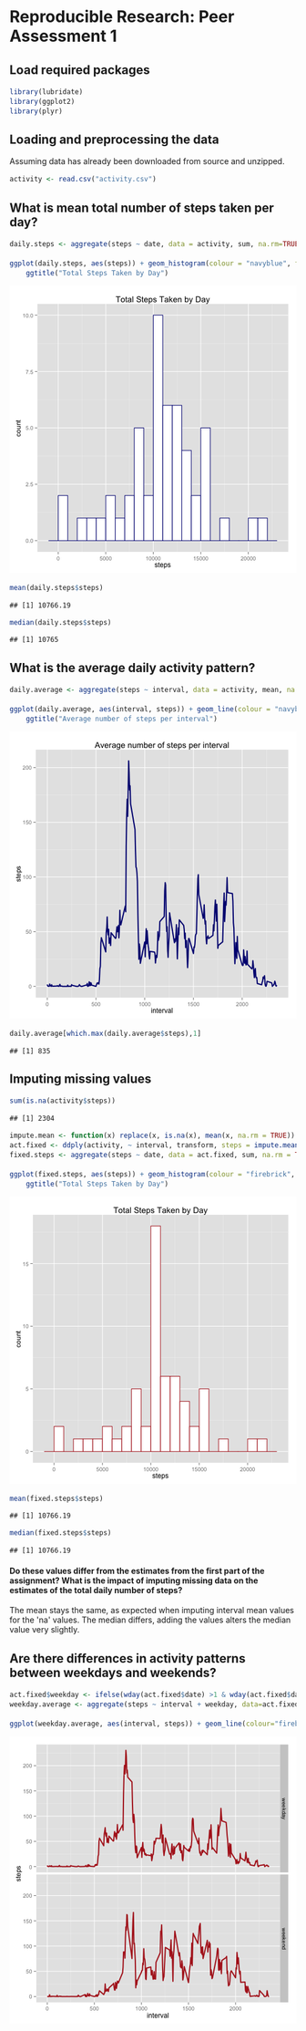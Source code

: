 Reproducible Research: Peer Assessment 1
========================================



## Load required packages

```r
library(lubridate)
library(ggplot2)
library(plyr)
```

## Loading and preprocessing the data

Assuming data has already been downloaded from source and unzipped.

```r
activity <- read.csv("activity.csv")
```

## What is mean total number of steps taken per day?

```r
daily.steps <- aggregate(steps ~ date, data = activity, sum, na.rm=TRUE)

ggplot(daily.steps, aes(steps)) + geom_histogram(colour = "navyblue", fill = "white", binwidth = 1000) + 
    ggtitle("Total Steps Taken by Day") 
```

![plot of chunk unnamed-chunk-3](figure/unnamed-chunk-3-1.png) 

```r
mean(daily.steps$steps)
```

```
## [1] 10766.19
```

```r
median(daily.steps$steps)
```

```
## [1] 10765
```

## What is the average daily activity pattern?


```r
daily.average <- aggregate(steps ~ interval, data = activity, mean, na.rm = TRUE)

ggplot(daily.average, aes(interval, steps)) + geom_line(colour = "navyblue", size=1) + 
    ggtitle("Average number of steps per interval")
```

![plot of chunk unnamed-chunk-4](figure/unnamed-chunk-4-1.png) 

```r
daily.average[which.max(daily.average$steps),1]
```

```
## [1] 835
```

## Imputing missing values


```r
sum(is.na(activity$steps))
```

```
## [1] 2304
```

```r
impute.mean <- function(x) replace(x, is.na(x), mean(x, na.rm = TRUE))
act.fixed <- ddply(activity, ~ interval, transform, steps = impute.mean(steps))
fixed.steps <- aggregate(steps ~ date, data = act.fixed, sum, na.rm = TRUE)

ggplot(fixed.steps, aes(steps)) + geom_histogram(colour = "firebrick", fill = "white", binwidth = 1000) +
    ggtitle("Total Steps Taken by Day") 
```

![plot of chunk unnamed-chunk-5](figure/unnamed-chunk-5-1.png) 

```r
mean(fixed.steps$steps)
```

```
## [1] 10766.19
```

```r
median(fixed.steps$steps)
```

```
## [1] 10766.19
```

#### Do these values differ from the estimates from the first part of the assignment? What is the impact of imputing missing data on the estimates of the total daily number of steps?
The mean stays the same, as expected when imputing interval mean values for the 'na' values.
The median differs, adding the values alters the median value very slightly. 

## Are there differences in activity patterns between weekdays and weekends?


```r
act.fixed$weekday <- ifelse(wday(act.fixed$date) >1 & wday(act.fixed$date) <7, "weekday", "weekend")
weekday.average <- aggregate(steps ~ interval + weekday, data=act.fixed, mean)

ggplot(weekday.average, aes(interval, steps)) + geom_line(colour="firebrick", size=1) + facet_grid(weekday~.)
```

![plot of chunk unnamed-chunk-6](figure/unnamed-chunk-6-1.png) 

